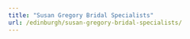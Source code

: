 ```yaml
---
title: "Susan Gregory Bridal Specialists"
url: /edinburgh/susan-gregory-bridal-specialists/
---
```

